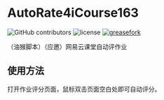 # AutoRate4iCourse163
![GitHub contributors](https://img.shields.io/github/contributors/DuckSoft/AutoRate4iCourse163.svg) ![license](https://img.shields.io/github/license/DuckSoft/AutoRate4iCourse163.svg) [![greasefork](https://img.shields.io/badge/greasyfork-available-brightgreen.svg)](https://greasyfork.org/zh-CN/scripts/39745-autorate4icourse163)

（油猴脚本）（应邀）网易云课堂自动评作业

## 使用方法
打开作业评分页面，鼠标双击页面空白处即可自动评分。

